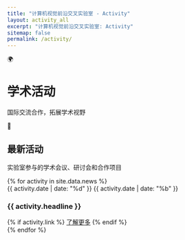 ```yaml
---
title: "计算机视觉前沿交叉实验室 - Activity"
layout: activity_all
excerpt: "计算机视觉前沿交叉实验室: Activity"
sitemap: false
permalink: /activity/
---
```


<!-- 英雄区域 -->
<div class="activity-hero">
  <div class="activity-hero-content">
    <div class="activity-hero-icon">🌍</div>
    <h1 class="activity-title">学术活动</h1>
    <p class="activity-subtitle">国际交流合作，拓展学术视野</p>
  </div>
</div>

<!-- 学术活动列表 -->
<div class="activity-section">
  <div class="section-header">
    <div class="section-icon">🎪</div>
    <div>
      <h2 class="section-title">最新活动</h2>
      <p class="section-description">实验室参与的学术会议、研讨会和合作项目</p>
    </div>
  </div>
  
  <div class="activity-container">
    {% for activity in site.data.news %}
    <div class="activity-item">
      <div class="activity-date">
        <span class="date-day">{{ activity.date | date: "%d" }}</span>
        <span class="date-month">{{ activity.date | date: "%b" }}</span>
      </div>
      <div class="activity-content">
        <h3 class="activity-title">{{ activity.headline }}</h3>
        {% if activity.link %}
        <a href="{{ activity.link }}" class="activity-link" target="_blank">了解更多</a>
        {% endif %}
      </div>
    </div>
    {% endfor %}
  </div>
</div>



  



  
